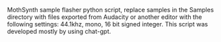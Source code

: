 MothSynth sample flasher python script, replace samples in the Samples directory with files exported from Audacity or another editor with the following settings: 44.1khz, mono, 16 bit signed integer.
This script was developed mostly by using chat-gpt.
